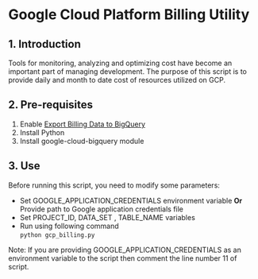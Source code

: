 # Google Cloud Platform Billing Utility

## 1. Introduction

Tools for monitoring, analyzing and optimizing cost have become an important part of managing development. The purpose of this script is to provide daily and month to date cost of resources utilized on GCP.

## 2. Pre-requisites
1. Enable [Export Billing Data to BigQuery](https://cloud.google.com/billing/docs/how-to/export-data-bigquery)
2. Install Python
3. Install google-cloud-bigquery module

## 3. Use
Before running this script, you need to modify some parameters:

- Set GOOGLE\_APPLICATION_CREDENTIALS environment variable **Or** Provide path to Google application credentials file  
- Set PROJECT\_ID, DATA\_SET , TABLE\_NAME variables
- Run using following command  
  `python gcp_billing.py`

Note: If you are providing GOOGLE\_APPLICATION_CREDENTIALS as an environment variable to the script then comment the line number 11 of script.
